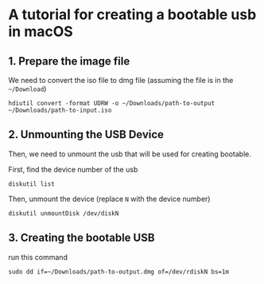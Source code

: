 # A tutorial for creating a bootable usb in macOS

## 1. Prepare the image file
We need to convert the iso file to dmg file (assuming the file is in the `~/Download`)
```
hdiutil convert -format UDRW -o ~/Downloads/path-to-output ~/Downloads/path-to-input.iso
```

## 2. Unmounting the USB Device
Then, we need to unmount the usb that will be used for creating bootable.

First, find the device number of the usb
```
diskutil list
```

Then, unmount the device (replace `N` with the device number)
```
diskutil unmountDisk /dev/diskN
```

## 3. Creating the bootable USB
run this command
```
sudo dd if=~/Downloads/path-to-output.dmg of=/dev/rdiskN bs=1m
```
